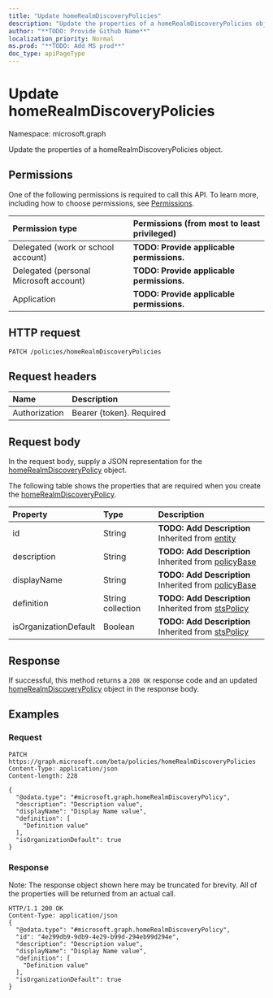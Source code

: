 ```yaml
---
title: "Update homeRealmDiscoveryPolicies"
description: "Update the properties of a homeRealmDiscoveryPolicies object."
author: "**TODO: Provide Github Name**"
localization_priority: Normal
ms.prod: "**TODO: Add MS prod**"
doc_type: apiPageType
---
```


# Update homeRealmDiscoveryPolicies

Namespace: microsoft.graph

Update the properties of a homeRealmDiscoveryPolicies object.

## Permissions
One of the following permissions is required to call this API. To learn more, including how to choose permissions, see [Permissions](/concepts/permissions-reference.md).

|Permission type|Permissions (from most to least privileged)|
|:---|:---|
|Delegated (work or school account)|**TODO: Provide applicable permissions.**|
|Delegated (personal Microsoft account)|**TODO: Provide applicable permissions.**|
|Application|**TODO: Provide applicable permissions.**|

## HTTP request
<!-- {
  "blockType": "ignored"
}
-->
``` http
PATCH /policies/homeRealmDiscoveryPolicies
```

## Request headers
|Name|Description|
|:---|:---|
|Authorization|Bearer {token}. Required|

## Request body
In the request body, supply a JSON representation for the [homeRealmDiscoveryPolicy](../resources/homerealmdiscoverypolicy.md) object.

The following table shows the properties that are required when you create the [homeRealmDiscoveryPolicy](../resources/homerealmdiscoverypolicy.md).

|Property|Type|Description|
|:---|:---|:---|
|id|String|**TODO: Add Description** Inherited from [entity](../resources/entity.md)|
|description|String|**TODO: Add Description** Inherited from [policyBase](../resources/policybase.md)|
|displayName|String|**TODO: Add Description** Inherited from [policyBase](../resources/policybase.md)|
|definition|String collection|**TODO: Add Description** Inherited from [stsPolicy](../resources/stspolicy.md)|
|isOrganizationDefault|Boolean|**TODO: Add Description** Inherited from [stsPolicy](../resources/stspolicy.md)|



## Response
If successful, this method returns a `200 OK` response code and an updated [homeRealmDiscoveryPolicy](../resources/homerealmdiscoverypolicy.md) object in the response body.

## Examples

### Request
<!-- {
  "blockType": "request",
  "name": "update_homerealmdiscoverypolicies"
}
-->
``` http
PATCH https://graph.microsoft.com/beta/policies/homeRealmDiscoveryPolicies
Content-Type: application/json
Content-length: 228

{
  "@odata.type": "#microsoft.graph.homeRealmDiscoveryPolicy",
  "description": "Description value",
  "displayName": "Display Name value",
  "definition": [
    "Definition value"
  ],
  "isOrganizationDefault": true
}
```

### Response
Note: The response object shown here may be truncated for brevity. All of the properties will be returned from an actual call.
<!-- {
  "blockType": "response",
  "truncated": true
}
-->
``` http
HTTP/1.1 200 OK
Content-Type: application/json
{
  "@odata.type": "#microsoft.graph.homeRealmDiscoveryPolicy",
  "id": "4e299db9-9db9-4e29-b99d-294eb99d294e",
  "description": "Description value",
  "displayName": "Display Name value",
  "definition": [
    "Definition value"
  ],
  "isOrganizationDefault": true
}
```


